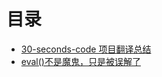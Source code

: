 # 目录

* [30-seconds-code 项目翻译总结](https://github.com/lvzhenbang/article/blob/master/translate/30-seconds-code/index.md)
* [eval()不是魔鬼，只是被误解了](https://github.com/lvzhenbang/article/blob/master/translate/eval.md)